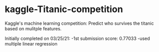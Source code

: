 # kaggle-Titanic-competition
Kaggle's machine learning competition: Predict who survives the titanic based on mulitple features.

Initially completed on 03/25/21:
  -1st submission score: 0.77033
  -used multiple linear regression
